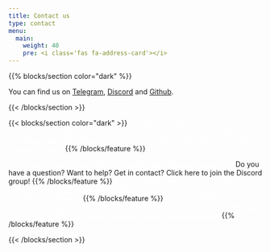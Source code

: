 ```yaml
---
title: Contact us
type: contact
menu:
  main:
    weight: 40
    pre: <i class='fas fa-address-card'></i>
---
```


<!-- Basic page header is handled by a layout! -->

{{% blocks/section color="dark" %}}

You can find us on [Telegram](https://t.me/+StQpEWyhnb96Y88p), [Discord](https://discord.gg/xuhw3Ws6BJ) and [Github](https://github.com/badgeteam).

{{< /blocks/section >}}

{{< blocks/section color="dark" >}}
<a href="https://t.me/+StQpEWyhnb96Y88p" style="color: #FFFFFF;">
{{% blocks/feature icon="fab fa-telegram" title="Telegram group" %}}
Our main communication channel. Do you have a question? Want to help? Get in contact? Click here to join the Telegram group!
</a>
{{% /blocks/feature %}}

<a href="https://discord.gg/xuhw3Ws6BJ" style="color: #FFFFFF;">
{{% blocks/feature icon="fab fa-discord" title="Discord group" %}}
</a>
Do you have a question? Want to help? Get in contact? Click here to join the Discord group!
{{% /blocks/feature %}}

<a href="https://github.com/badgeteam" style="color: #FFFFFF;">
{{% blocks/feature icon="fab fa-github" title="Github" %}}
Contributions welcome! Our soft- and hardware designs are fully open source.
</a>
{{% /blocks/feature %}}

<a href="https://twitter.com/BadgeteamNL" style="color: #FFFFFF;">
{{% blocks/feature icon="fab fa-twitter" title="Twitter" %}}
Follow us on Twitter to be kept up-to-date on Badge.team related announcements and information
</a>
{{% /blocks/feature %}}

{{< /blocks/section >}}
